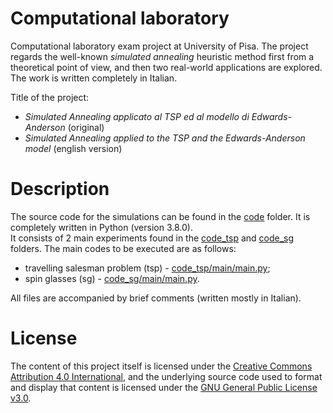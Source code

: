 # Computational laboratory
<p> Computational laboratory exam project at University of Pisa. The project regards the well-known <em>simulated annealing</em> heuristic method first from a theoretical point of view, and then two real-world applications are explored. The work is written completely in Italian. <p>

Title of the project:
<ul>
  <li> <em>Simulated Annealing applicato al TSP ed al modello di
Edwards-Anderson</em> (original) </li>
  <li> <em>Simulated Annealing applied to the TSP and the Edwards-Anderson model</em> (english version) </li>
</ul>

# Description
The source code for the simulations can be found in the [code](https://github.com/caporali/computational_laboratory/tree/main/code) folder. It is completely written in Python (version 3.8.0). <br>
It consists of 2 main experiments found in the [code_tsp](https://github.com/caporali/computational_laboratory/tree/main/code/code_tsp) and [code_sg](https://github.com/caporali/computational_laboratory/tree/main/code/code_sg) folders. The main codes to be executed are as follows:
- travelling salesman problem (tsp) - [code_tsp/main/main.py](https://github.com/caporali/computational_laboratory/blob/main/code/code_tsp/main/main.py); 
- spin glasses (sg) - [code_sg/main/main.py](https://github.com/caporali/computational_laboratory/blob/main/code/code_sg/main/main.py).

All files are accompanied by brief comments (written mostly in Italian). <br>
  
# License
The content of this project itself is licensed under the [Creative Commons Attribution 4.0 International](https://creativecommons.org/licenses/by/4.0/), and the underlying source code used to format and display that content is licensed under the [GNU General Public License v3.0](https://github.com/caporali/computational_laboratory/blob/main/LICENSE).
